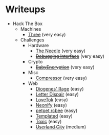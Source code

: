 # Writeups

- Hack The Box
  - Machines
    - [Three](hackthebox/starting-point/three.md) (very easy)
  - Challenges
    - Hardware
      - [The Needle](hackthebox/challenges/the-needle.md) (very easy)
      - [~~Debugging Interface~~](hackthebox/challenges/debugging-interface.md) (very easy)
    - Crypto
      - [~~BabyEncryption~~](hackthebox/challenges/babyencryption.md) (very easy)
    - Misc
      - [Compressor](hackthebox/challenges/compressor.md) (very easy)
    - Web
      - [Diogenes' Rage](hackthebox/challenges/diogenes-rage.md) (easy)
      - [Letter Dispair](hackthebox/challenges/letter-dispair.md) (easy)
      - [LoveTok](hackthebox/challenges/lovetok.md) (easy)
      - [Neonify](hackthebox/challenges/neonify.md) (easy)
      - [petpet rcbee](hackthebox/challenges/petpet-rcbee.md) (easy)
      - [Templated](hackthebox/challenges/templated.md) (easy)
      - [Toxic](hackthebox/challenges/toxic.md) (easy)
      - [~~Userland City~~](hackthebox/challenges/userland-city.md) (medium)
